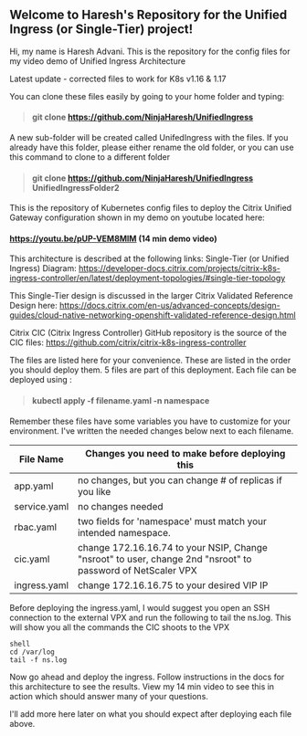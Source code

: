 
## Welcome to Haresh's Repository for the Unified Ingress (or Single-Tier) project!
Hi, my name is Haresh Advani. This is the repository for the config files for my video demo of Unified Ingress Architecture

Latest update - corrected files to work for K8s v1.16 & 1.17

You can clone these files easily by going to your home folder and typing:
>#### git clone https://github.com/NinjaHaresh/UnifiedIngress 

A new sub-folder will be created called UnifedIngress with the files. If you already have this folder, please either rename the old folder, or you can use this command to clone to a different folder

>#### git clone https://github.com/NinjaHaresh/UnifiedIngress  UnifiedIngressFolder2

This is the repository of Kubernetes config files to deploy the Citrix Unified Gateway configuration shown in my demo on youtube located here: 
#### https://youtu.be/pUP-VEM8MlM  (14 min demo video)

This architecture is described at the following links:
Single-Tier (or Unified Ingress) Diagram:
https://developer-docs.citrix.com/projects/citrix-k8s-ingress-controller/en/latest/deployment-topologies/#single-tier-topology

This Single-Tier design is discussed in the larger Citrix Validated Reference Design here:
https://docs.citrix.com/en-us/advanced-concepts/design-guides/cloud-native-networking-openshift-validated-reference-design.html

Citrix CIC (Citrix Ingress Controller) GitHub repository is the source of the CIC files:
https://github.com/citrix/citrix-k8s-ingress-controller

The files are listed here for your convenience. These are listed in the order you should deploy them.
5 files are part of this deployment. 
Each file can be deployed using :
> #### kubectl apply -f filename.yaml -n namespace
Remember these files have some variables you have to customize for your environment. I've written the needed changes below next to each filename.
                    
File Name  | Changes you need to make before deploying this
------------- | -------------
app.yaml      | no changes, but you can change # of replicas if you like
service.yaml  | no changes needed 
rbac.yaml     | two fields for 'namespace' must match your intended namespace.
cic.yaml      | change 172.16.16.74 to your NSIP, Change "nsroot" to user, change 2nd "nsroot" to password of NetScaler VPX
ingress.yaml |change 172.16.16.75 to your desired VIP IP

Before deploying the ingress.yaml, I would suggest you open an SSH connection to the external VPX and run the following to tail the ns.log. This will show you all the commands the CIC shoots to the VPX

```On NetScaler:
shell
cd /var/log
tail -f ns.log
```
Now go ahead and deploy the ingress. Follow instructions in the docs for this architecture to see the results. View my 14 min video to see this in action which should answer many of your questions.

I'll add more here later on what you should expect after deploying each file above.

